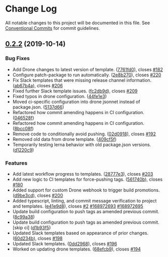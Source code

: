 # Change Log

All notable changes to this project will be documented in this file.
See [Conventional Commits](https://conventionalcommits.org) for commit guidelines.

## [0.2.2](https://github.com/thrashplay/thrashplay-app-creators/compare/@thrashplay/bootstrap-library@0.2.2-next.0...@thrashplay/bootstrap-library@0.2.2) (2019-10-14)


### Bug Fixes

* Add Drone changes to latest version of template. ([7761fd0](https://github.com/thrashplay/thrashplay-app-creators/commit/7761fd0)), closes [#182](https://github.com/thrashplay/thrashplay-app-creators/issues/182)
* Configure patch-package to run automatically. ([2e8b270](https://github.com/thrashplay/thrashplay-app-creators/commit/2e8b270)), closes [#220](https://github.com/thrashplay/thrashplay-app-creators/issues/220)
* Fix Slack templates that were missing release channel information. ([ab67b4a](https://github.com/thrashplay/thrashplay-app-creators/commit/ab67b4a)), closes [#206](https://github.com/thrashplay/thrashplay-app-creators/issues/206)
* Fixed further Slack template issues. ([fc2db9d](https://github.com/thrashplay/thrashplay-app-creators/commit/fc2db9d)), closes [#209](https://github.com/thrashplay/thrashplay-app-creators/issues/209)
* Fixed typos in drone configuration. ([44fe1e3](https://github.com/thrashplay/thrashplay-app-creators/commit/44fe1e3))
* Moved ci-specific configuration into drone jsonnet instead of package.json. ([5137d66](https://github.com/thrashplay/thrashplay-app-creators/commit/5137d66))
* Refactored how commit amending happens in CI configuration. ([046528f](https://github.com/thrashplay/thrashplay-app-creators/commit/046528f))
* Refactored how commit amending happens in CI configuration. ([8bcc08f](https://github.com/thrashplay/thrashplay-app-creators/commit/8bcc08f))
* Remove code to conditionally avoid pushing. ([02d0918](https://github.com/thrashplay/thrashplay-app-creators/commit/02d0918)), closes [#192](https://github.com/thrashplay/thrashplay-app-creators/issues/192)
* Removed old data from drone template. ([409cf5f](https://github.com/thrashplay/thrashplay-app-creators/commit/409cf5f))
* Temporarily testing lerna behavior with old package.json versions. ([d1220c9](https://github.com/thrashplay/thrashplay-app-creators/commit/d1220c9))


### Features

* Add latest workflow progress to templates. ([28777e3](https://github.com/thrashplay/thrashplay-app-creators/commit/28777e3)), closes [#203](https://github.com/thrashplay/thrashplay-app-creators/issues/203)
* Add new logic to CI templates for force-pushing tags. ([561740b](https://github.com/thrashplay/thrashplay-app-creators/commit/561740b)), closes [#180](https://github.com/thrashplay/thrashplay-app-creators/issues/180)
* Added support for custom Drone webhook to trigger build promotions. ([d9be3cd](https://github.com/thrashplay/thrashplay-app-creators/commit/d9be3cd)), closes [#200](https://github.com/thrashplay/thrashplay-app-creators/issues/200)
* Added typescript, linting, and commit message verification to project and templates. ([e41e9d8](https://github.com/thrashplay/thrashplay-app-creators/commit/e41e9d8)), closes [#2](https://github.com/thrashplay/thrashplay-app-creators/issues/2) [#168972693](https://github.com/thrashplay/thrashplay-app-creators/issues/168972693) [#168972695](https://github.com/thrashplay/thrashplay-app-creators/issues/168972695)
* Update build configuration to push tags as amended previous commit. ([8c99a38](https://github.com/thrashplay/thrashplay-app-creators/commit/8c99a38))
* Update build configuration to push tags as amended previous commit. [skip ci] ([d1b93f5](https://github.com/thrashplay/thrashplay-app-creators/commit/d1b93f5))
* Updated Slack templates based on appearance of prior changes. ([60d234b](https://github.com/thrashplay/thrashplay-app-creators/commit/60d234b)), closes [#198](https://github.com/thrashplay/thrashplay-app-creators/issues/198)
* Updated Slack templates. ([0dd2968](https://github.com/thrashplay/thrashplay-app-creators/commit/0dd2968)), closes [#196](https://github.com/thrashplay/thrashplay-app-creators/issues/196)
* Worked on updating drone templates. ([68efcb9](https://github.com/thrashplay/thrashplay-app-creators/commit/68efcb9)), closes [#194](https://github.com/thrashplay/thrashplay-app-creators/issues/194)
